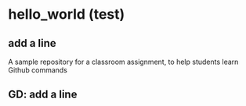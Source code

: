# hello_world (test)

## add a line

A sample repository for a classroom assignment, to help students learn Github commands

## GD: add a line
